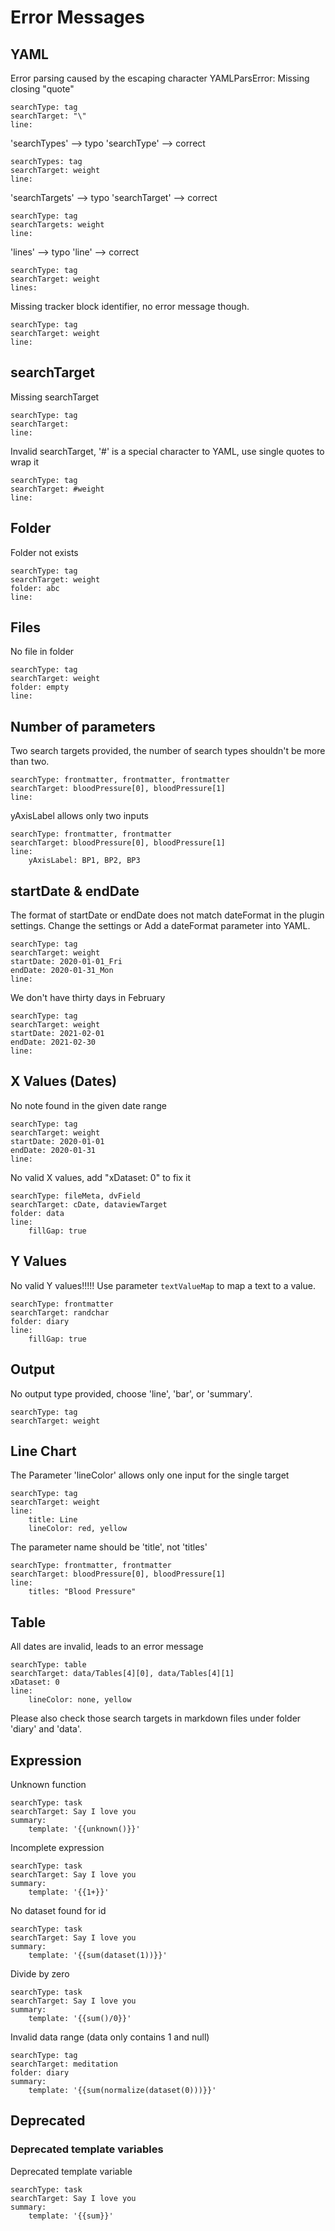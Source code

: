 # Error Messages

## YAML

Error parsing caused by the escaping character YAMLParsError: Missing closing "quote"

```tracker
searchType: tag
searchTarget: "\"
line:
```

'searchTypes' --> typo
'searchType' --> correct

```tracker
searchTypes: tag
searchTarget: weight
line:
```

'searchTargets' --> typo
'searchTarget' --> correct

```tracker
searchType: tag
searchTargets: weight
line:
```

'lines' --> typo
'line' --> correct

```tracker
searchType: tag
searchTarget: weight
lines:
```

Missing tracker block identifier, no error message though.

```
searchType: tag
searchTarget: weight
line:
```

## searchTarget

Missing searchTarget

```tracker
searchType: tag
searchTarget:
line:
```

Invalid searchTarget, '#' is a special character to YAML, use single quotes to wrap it

```tracker
searchType: tag
searchTarget: #weight
line:
```

## Folder

Folder not exists

```tracker
searchType: tag
searchTarget: weight
folder: abc
line:
```

## Files

No file in folder

```tracker
searchType: tag
searchTarget: weight
folder: empty
line:
```

## Number of parameters

Two search targets provided, the number of search types shouldn't be more than two.

```tracker
searchType: frontmatter, frontmatter, frontmatter
searchTarget: bloodPressure[0], bloodPressure[1]
line:
```

yAxisLabel allows only two inputs

```tracker
searchType: frontmatter, frontmatter
searchTarget: bloodPressure[0], bloodPressure[1]
line:
    yAxisLabel: BP1, BP2, BP3
```

## startDate & endDate

The format of startDate or endDate does not match dateFormat in the plugin settings. Change the settings or Add a dateFormat parameter into YAML.

```tracker
searchType: tag
searchTarget: weight
startDate: 2020-01-01_Fri
endDate: 2020-01-31_Mon
line:
```

We don't have thirty days in February

```tracker
searchType: tag
searchTarget: weight
startDate: 2021-02-01
endDate: 2021-02-30
line:
```

## X Values (Dates)

No note found in the given date range

```tracker
searchType: tag
searchTarget: weight
startDate: 2020-01-01
endDate: 2020-01-31
line:
```

No valid X values, add "xDataset: 0" to fix it

```tracker
searchType: fileMeta, dvField
searchTarget: cDate, dataviewTarget
folder: data
line:
    fillGap: true
```

## Y Values

No valid Y values!!!!!
Use parameter `textValueMap` to map a text to a value.

```tracker
searchType: frontmatter
searchTarget: randchar
folder: diary
line:
    fillGap: true
```

## Output

No output type provided, choose 'line', 'bar', or 'summary'.

```tracker
searchType: tag
searchTarget: weight
```

## Line Chart

The Parameter 'lineColor' allows only one input for the single target

```tracker
searchType: tag
searchTarget: weight
line:
    title: Line
    lineColor: red, yellow
```

The parameter name should be 'title', not 'titles'

```tracker
searchType: frontmatter, frontmatter
searchTarget: bloodPressure[0], bloodPressure[1]
line:
    titles: "Blood Pressure"
```

## Table

All dates are invalid, leads to an error message

```tracker
searchType: table
searchTarget: data/Tables[4][0], data/Tables[4][1]
xDataset: 0
line:
    lineColor: none, yellow
```

Please also check those search targets in markdown files under folder 'diary' and 'data'.

## Expression

Unknown function

```tracker
searchType: task
searchTarget: Say I love you
summary:
    template: '{{unknown()}}'
```

Incomplete expression

```tracker
searchType: task
searchTarget: Say I love you
summary:
    template: '{{1+}}'
```

No dataset found for id

```tracker
searchType: task
searchTarget: Say I love you
summary:
    template: '{{sum(dataset(1))}}'
```

Divide by zero

```tracker
searchType: task
searchTarget: Say I love you
summary:
    template: '{{sum()/0}}'
```

Invalid data range (data only contains 1 and null)

```tracker
searchType: tag
searchTarget: meditation
folder: diary
summary:
    template: '{{sum(normalize(dataset(0)))}}'
```

## Deprecated

### Deprecated template variables

Deprecated template variable

```tracker
searchType: task
searchTarget: Say I love you
summary:
    template: '{{sum}}'
```
